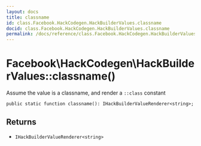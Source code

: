 ```yaml
---
layout: docs
title: classname
id: class.Facebook.HackCodegen.HackBuilderValues.classname
docid: class.Facebook.HackCodegen.HackBuilderValues.classname
permalink: /docs/reference/class.Facebook.HackCodegen.HackBuilderValues.classname.md
---
```

# Facebook\\HackCodegen\\HackBuilderValues::classname()




Assume the value is a classname, and render a ` ::class ` constant




``` Hack
public static function classname(): IHackBuilderValueRenderer<string>;
```




## Returns




- ` IHackBuilderValueRenderer<string> `